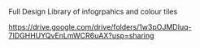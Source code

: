 Full Design Library of infogrpahics and colour tiles

https://drive.google.com/drive/folders/1w3pOJMDIuq-7IDGHHUYQvEnLmWCR6uAX?usp=sharing
